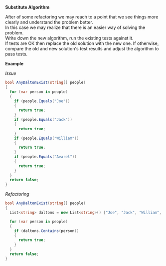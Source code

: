 **Substitute Algorithm**

After of some refactoring we may reach to a point that we see things more clearly and understand the problem better.  
In this case we may realize that there is an easier way of solving the problem.  
Write down the new algorithm, run the existing tests against it.  
If tests are OK then replace the old solution with the new one.
If otherwise, compare the old and new solution's test results and adjust the algorithm to pass tests.

**Example**

_Issue_

```csharp
bool AnyDaltonExist(string[] people)
{
  for (var person in people)
  {
    if (people.Equals("Joe"))
    {
      return true;
    }
    if (people.Equals("Jack"))
    {
      return true;
    }
    if (people.Equals("William"))
    {
      return true;
    }
    if (people.Equals("Avarel"))
    {
      return true;
    }
  }
  return false;
}
```

_Refactoring_

```csharp
bool AnyDaltonExist(string[] people)
{
  List<string> daltons = new List<string>() {"Joe", "Jack", "William", "Avarel"};

  for (var person in people)
  {
    if (daltons.Contains(person))
    {
      return true;
    }
  }
  return false;
}
```
